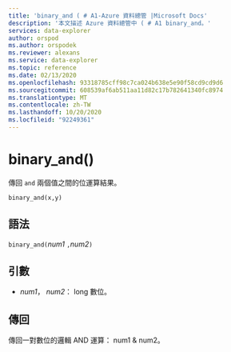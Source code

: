 ```yaml
---
title: 'binary_and ( # A1-Azure 資料總管 |Microsoft Docs'
description: '本文描述 Azure 資料總管中 ( # A1 binary_and。'
services: data-explorer
author: orspod
ms.author: orspodek
ms.reviewer: alexans
ms.service: data-explorer
ms.topic: reference
ms.date: 02/13/2020
ms.openlocfilehash: 93318785cff98c7ca024b638e5e90f58cd9cd9d6
ms.sourcegitcommit: 608539af6ab511aa11d82c17b782641340fc8974
ms.translationtype: MT
ms.contentlocale: zh-TW
ms.lasthandoff: 10/20/2020
ms.locfileid: "92249361"
---
```

# <a name="binary_and"></a>binary_and()

傳回 `and` 兩個值之間的位運算結果。

```kusto
binary_and(x,y) 
```

## <a name="syntax"></a>語法

`binary_and(`*num1* `,`*num2*`)`

## <a name="arguments"></a>引數

* *num1*， *num2*： long 數位。

## <a name="returns"></a>傳回

傳回一對數位的邏輯 AND 運算： num1 & num2。